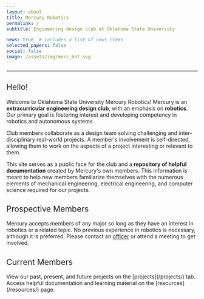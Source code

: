 ```yaml
---
layout: about
title: Mercury Robotics
permalink: /
subtitle: Engineering design club at Oklahoma State University

news: true  # includes a list of news items
selected_papers: false
social: false
image: /assets/img/merc_bot.svg
---
```

<hr>

<h2 style="color: var(--global-theme-color); font-weight: 400;">Hello!</h2>

Welcome to Oklahoma State University Mercury Robotics! Mercury is an **extracurricular engineering design club**, with an emphasis on **robotics**. Our primary goal is fostering interest and developing competency in robotics and autonomous systems.

Club members collaborate as a design team solving challenging and inter-disciplinary real-world projects. A member's involvement is self-directed, allowing them to work on the aspects of a project interesting or relevant to them.

This site serves as a public face for the club and a **repository of helpful documentation** created by Mercury's own members. This information is meant to help new members familiarize themselves with the numerous elements of mechanical engineering, electrical engineering, and computer science required for our projects.

<h2 style="color: var(--global-theme-color); font-weight: 400;">Prospective Members</h2>

Mercury accepts members of any major so long as they have an interest in robotics or a related topic. No previous experience in robotics is necessary, although it is preferred. Please contact an [officer](/officers/) or attend a meeting to get involved.


<h2 style="color: var(--global-theme-color); font-weight: 400;">Current Members</h2>
View our past, present, and future projects on the [projects](/projects/) tab. Access helpful documentation and learning material on the [resources](/resources/) page.
